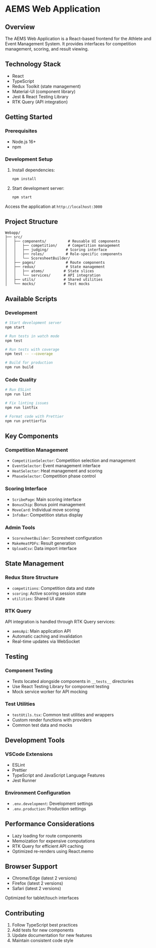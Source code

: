 # AEMS Web Application

## Overview

The AEMS Web Application is a React-based frontend for the Athlete and Event Management System. It provides interfaces for competition management, scoring, and result viewing.

## Technology Stack

-   React
-   TypeScript
-   Redux Toolkit (state management)
-   Material-UI (component library)
-   Jest & React Testing Library
-   RTK Query (API integration)

## Getting Started

### Prerequisites

-   Node.js 16+
-   npm

### Development Setup

1. Install dependencies:

    ```bash
    npm install
    ```

2. Start development server:

    ```bash
    npm start
    ```

Access the application at `http://localhost:3000`

## Project Structure

```
Webapp/
├── src/
│   ├── components/          # Reusable UI components
│   │   ├── competition/     # Competition management
│   │   ├── judging/        # Scoring interface
│   │   ├── roles/          # Role-specific components
│   │   └── ScoresheetBuilder/
│   ├── pages/              # Route components
│   ├── redux/              # State management
│   │   ├── atoms/         # State slices
│   │   └── services/      # API integration
│   ├── utils/             # Shared utilities
│   └── mocks/             # Test mocks
```

## Available Scripts

### Development

```bash
# Start development server
npm start

# Run tests in watch mode
npm test

# Run tests with coverage
npm test -- --coverage

# Build for production
npm run build
```

### Code Quality

```bash
# Run ESLint
npm run lint

# Fix linting issues
npm run lintfix

# Format code with Prettier
npm run prettierfix
```

## Key Components

### Competition Management

-   `CompetitionSelector`: Competition selection and management
-   `EventSelector`: Event management interface
-   `HeatSelector`: Heat management and scoring
-   `PhaseSelector`: Competition phase control

### Scoring Interface

-   `ScribePage`: Main scoring interface
-   `BonusChip`: Bonus point management
-   `MoveCard`: Individual move scoring
-   `InfoBar`: Competition status display

### Admin Tools

-   `ScoresheetBuilder`: Scoresheet configuration
-   `MakeHeatPDFs`: Result generation
-   `UploadCsv`: Data import interface

## State Management

### Redux Store Structure

-   `competitions`: Competition data and state
-   `scoring`: Active scoring session state
-   `utilities`: Shared UI state

### RTK Query

API integration is handled through RTK Query services:

-   `aemsApi`: Main application API
-   Automatic caching and invalidation
-   Real-time updates via WebSocket

## Testing

### Component Testing

-   Tests located alongside components in `__tests__` directories
-   Use React Testing Library for component testing
-   Mock service worker for API mocking

### Test Utilities

-   `testUtils.tsx`: Common test utilities and wrappers
-   Custom render functions with providers
-   Common test data and mocks

## Development Tools

### VSCode Extensions

-   ESLint
-   Prettier
-   TypeScript and JavaScript Language Features
-   Jest Runner

### Environment Configuration

-   `.env.development`: Development settings
-   `.env.production`: Production settings

## Performance Considerations

-   Lazy loading for route components
-   Memoization for expensive computations
-   RTK Query for efficient API caching
-   Optimized re-renders using React.memo

## Browser Support

-   Chrome/Edge (latest 2 versions)
-   Firefox (latest 2 versions)
-   Safari (latest 2 versions)

Optimized for tablet/touch interfaces

## Contributing

1. Follow TypeScript best practices
2. Add tests for new components
3. Update documentation for new features
4. Maintain consistent code style
